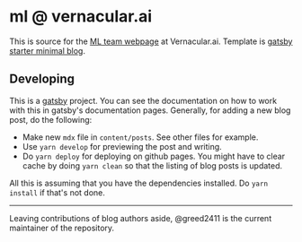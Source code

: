 # ml @ vernacular.ai

This is source for the [ML team webpage](https://vernacular-ai.github.io/ml) at
Vernacular.ai. Template is [gatsby starter minimal
blog](https://github.com/LekoArts/gatsby-starter-minimal-blog).

## Developing

This is a [gatsby](https://www.gatsbyjs.com/) project. You can see the
documentation on how to work with this in gatsby's documentation pages.
Generally, for adding a new blog post, do the following:

- Make new `mdx` file in `content/posts`. See other files for example.
- Use `yarn develop` for previewing the post and writing.
- Do `yarn deploy` for deploying on github pages. You might have to clear cache
  by doing `yarn clean` so that the listing of blog posts is updated.

All this is assuming that you have the dependencies installed. Do `yarn install`
if that's not done.

---

Leaving contributions of blog authors aside, @greed2411 is the current
maintainer of the repository.
